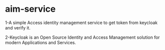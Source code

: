 # aim-service

1-A simple Access identity management service to get token from keycloak and verify it.




2-Keycloak is an Open Source Identity and Access Management solution for modern Applications and Services.



